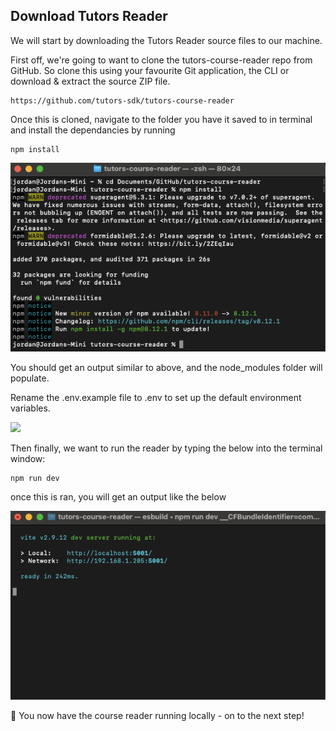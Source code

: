 ## Download Tutors Reader

We will start by downloading the Tutors Reader source files to our machine.

First off, we're going to want to clone the tutors-course-reader repo from GitHub. So clone this using your favourite Git application, the CLI or download & extract the source ZIP file.

~~~
https://github.com/tutors-sdk/tutors-course-reader
~~~

Once this is cloned, navigate to the folder you have it saved to in terminal and install the dependancies by running

~~~
npm install
~~~

![](img/npminstall.png)

You should get an output similar to above, and the node_modules folder will populate.

Rename the .env.example file to .env to set up the default environment variables.

![](image/env.png)

Then finally, we want to run the reader by typing the below into the terminal window:

~~~
npm run dev
~~~

once this is ran, you will get an output like the below

![](img/npmrundev.png)

🎉 You now have the course reader running locally - on to the next step!